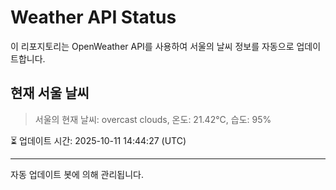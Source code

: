 
# Weather API Status

이 리포지토리는 OpenWeather API를 사용하여 서울의 날씨 정보를 자동으로 업데이트합니다.

## 현재 서울 날씨
> 서울의 현재 날씨: overcast clouds, 온도: 21.42°C, 습도: 95%

⏳ 업데이트 시간: 2025-10-11 14:44:27 (UTC)

---
자동 업데이트 봇에 의해 관리됩니다.
